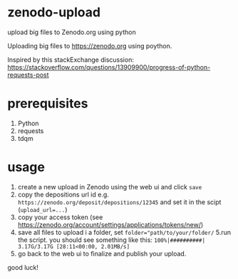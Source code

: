 # zenodo-upload
upload big files to Zenodo.org using python

Uploading big files to https://zenodo.org using poython.

Inspired by this stackExchange discussion: https://stackoverflow.com/questions/13909900/progress-of-python-requests-post

# prerequisites

1. Python
2. requests 
3. tdqm

# usage

1. create a new upload in Zenodo using the web ui and click ```save```
2. copy the depositions url id e.g. ```https://zenodo.org/deposit/depositions/12345``` and set it in the scipt (``upload_url=...``)
3. copy your access token (see https://zenodo.org/account/settings/applications/tokens/new/)
4. save all files to upload i a folder, set ``folder="path/to/your/folder/``
5.run the script. you should see something like this: ``100%|##########| 3.17G/3.17G [28:11<00:00, 2.01MB/s] ``
6. go back to the web ui to finalize and publish your upload.

good luck!
 




